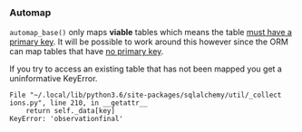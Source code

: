 ### Automap

`automap_base()` only maps **viable** tables which means the table [must have a primary key](https://docs.sqlalchemy.org/en/13/orm/extensions/automap.html#basic-use). It will be possible to work around this however since the ORM can map tables that have [no primary key](https://docs.sqlalchemy.org/en/14/faq/ormconfiguration.html#how-do-i-map-a-table-that-has-no-primary-key).

If you try to access an existing table that has not been mapped you get a uninformative KeyError.

```
File "~/.local/lib/python3.6/site-packages/sqlalchemy/util/_collect
ions.py", line 210, in __getattr__
    return self._data[key]
KeyError: 'observationfinal'

```
